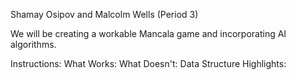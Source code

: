Shamay Osipov and Malcolm Wells (Period 3)

We will be creating a workable Mancala game and incorporating AI algorithms.

Instructions:
What Works:
What Doesn't:
Data Structure Highlights: